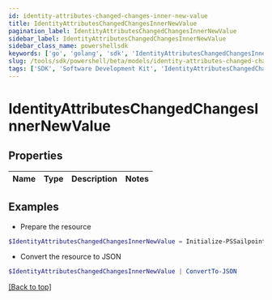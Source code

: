 ```yaml
---
id: identity-attributes-changed-changes-inner-new-value
title: IdentityAttributesChangedChangesInnerNewValue
pagination_label: IdentityAttributesChangedChangesInnerNewValue
sidebar_label: IdentityAttributesChangedChangesInnerNewValue
sidebar_class_name: powershellsdk
keywords: ['go', 'golang', 'sdk', 'IdentityAttributesChangedChangesInnerNewValue'] 
slug: /tools/sdk/powershell/beta/models/identity-attributes-changed-changes-inner-new-value
tags: ['SDK', 'Software Development Kit', 'IdentityAttributesChangedChangesInnerNewValue']
---
```



# IdentityAttributesChangedChangesInnerNewValue

## Properties

Name | Type | Description | Notes
------------ | ------------- | ------------- | -------------

## Examples

- Prepare the resource
```powershell
$IdentityAttributesChangedChangesInnerNewValue = Initialize-PSSailpointBetaIdentityAttributesChangedChangesInnerNewValue 
```

- Convert the resource to JSON
```powershell
$IdentityAttributesChangedChangesInnerNewValue | ConvertTo-JSON
```


[[Back to top]](#) 

